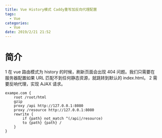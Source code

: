 ```yaml
---
title: Vue History模式 Caddy重写加反向代理配置
tags:
  - Vue
categories:
  - Vue
date: 2019/2/21 21:52
---
```


# 简介

1 在 vue 路由模式为 history 的时候，刷新页面会出现 404 问题。我们只需要在服务器配置如果 URL 匹配不到任何静态资源，就跳转到默认的 index.html。
2 需要反响代理，实现 AJAX 请求。

```
exampe.com {
    root /root/html
    gzip
    proxy /api http://127.0.0.1:8080
    proxy /resource http://127.0.0.1:8080
    rewrite {
        if {path} not_match ^(/api|/resource)
        to {path} {path} /
    }
}
```

